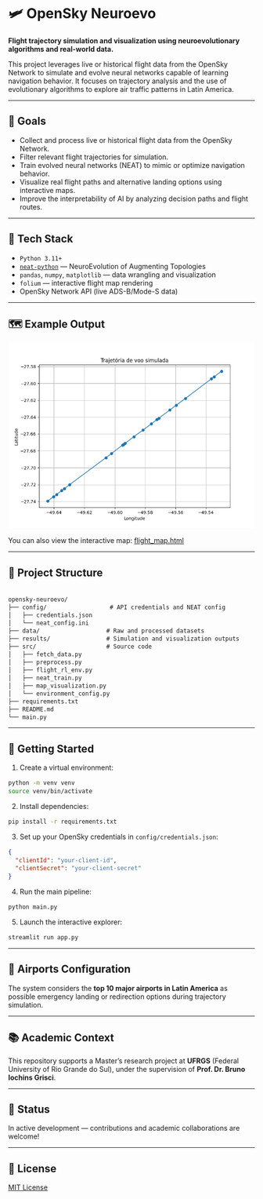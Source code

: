 # 🛩️ OpenSky Neuroevo

**Flight trajectory simulation and visualization using neuroevolutionary algorithms and real-world data.**

This project leverages live or historical flight data from the OpenSky Network to simulate and evolve neural networks capable of learning navigation behavior. It focuses on trajectory analysis and the use of evolutionary algorithms to explore air traffic patterns in Latin America.

---

## 🎯 Goals

- Collect and process live or historical flight data from the OpenSky Network.
- Filter relevant flight trajectories for simulation.
- Train evolved neural networks (NEAT) to mimic or optimize navigation behavior.
- Visualize real flight paths and alternative landing options using interactive maps.
- Improve the interpretability of AI by analyzing decision paths and flight routes.

---

## 🧠 Tech Stack

- `Python 3.11+`
- [`neat-python`](https://github.com/CodeReclaimers/neat-python) — NeuroEvolution of Augmenting Topologies
- `pandas`, `numpy`, `matplotlib` — data wrangling and visualization
- `folium` — interactive flight map rendering
- OpenSky Network API (live ADS-B/Mode-S data)

---

## 🗺️ Example Output

![Trajectory Plot](results/trajectory.png)

You can also view the interactive map: [flight_map.html](results/flight_map.html)

---

## 📁 Project Structure

```

opensky-neuroevo/
├── config/                  # API credentials and NEAT config
│   ├── credentials.json
│   └── neat_config.ini
├── data/                   # Raw and processed datasets
├── results/                # Simulation and visualization outputs
├── src/                    # Source code
│   ├── fetch_data.py
│   ├── preprocess.py
│   ├── flight_rl_env.py
│   ├── neat_train.py
│   ├── map_visualization.py
│   └── environment_config.py
├── requirements.txt
├── README.md
└── main.py

```

---

## 🚀 Getting Started

1. Create a virtual environment:

```bash
python -m venv venv
source venv/bin/activate
```

2. Install dependencies:

```bash
pip install -r requirements.txt
```

3. Set up your OpenSky credentials in `config/credentials.json`:

```json
{
  "clientId": "your-client-id",
  "clientSecret": "your-client-secret"
}
```

4. Run the main pipeline:

```bash
python main.py
```

5. Launch the interactive explorer:

```bash
streamlit run app.py
```

---

## 🛬 Airports Configuration

The system considers the **top 10 major airports in Latin America** as possible emergency landing or redirection options during trajectory simulation.

---

## 📚 Academic Context

This repository supports a Master’s research project at **UFRGS** (Federal University of Rio Grande do Sul), under the supervision of **Prof. Dr. Bruno Iochins Grisci**.

---

## 🚧 Status

In active development — contributions and academic collaborations are welcome!

---

## 📄 License

[MIT License](LICENSE)

